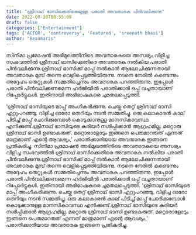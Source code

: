 ```yaml
---
title: "ശ്രീനാഥ് ഭാസിക്കെതിരെയുള്ള പരാതി അവതാരക പിൻ‌വലിക്കുന്നു"
date: 2022-09-30T06:55:09
draft: false
categories: ["Entertainment"]
tags: ['ACTOR', 'controversy', 'Featured', 'sreenath bhasi']
author: "Beaumaris"
---
```


സിനിമാ പ്രമോഷന്‍ അഭിമുഖത്തിനിടെ അവതാരകയെ അസഭ്യം വിളിച്ച സംഭവത്തിൽ ശ്രീനാഥ് ഭാസിക്കെതിരെ അവതാരക നല്‍കിയ പരാതി പിൻ‌വലിക്കുന്നു.ശ്രീനാഥ് ഭാസിക്ക് മാപ്പ് നല്‍കാന്‍ ആലോചിക്കുന്നതായി അവതാരക മുമ്പ് തന്നെ വെളിപ്പെടുത്തിയിരുന്നു. നടനെ നേരിൽ കണ്ടെന്നും അദ്ദേഹം തെറ്റുകൾ സമ്മതിച്ചെന്നും അവതാരക പറഞ്ഞിരുന്നു. ഇപ്പോൾ പരാതി പിന്‍വലിക്കണമെന്ന ഹര്‍ജിയില്‍ പരാതിക്കാരി ഒപ്പ് വച്ചതായാണ് റിപ്പോര്‍ട്ടുകള്‍. ഇതിനായി അഭിഭാഷകരെ ചുമതലപ്പെടുത്തി.

‘ശ്രീനാഥ് ഭാസിയുടെ മാപ്പ് അംഗീകരിക്കുന്നു. ചെയ്ത തെറ്റ് ശ്രീനാഥ് ഭാസി ഏറ്റുപറഞ്ഞു. വിളിച്ച ഓരോ തെറിയും നടന്‍ സമ്മതിച്ചു. ഒരു കലാകാരന്‍ കാല് പിടിച്ച് മാപ്പ് ചോദിക്കുമ്പോള്‍ കൊടുക്കാനുള്ള മാനസികാവസ്ഥ എനിക്കുണ്ട്.ശ്രീനാഥ് ഭാസിയുടെ കരിയര്‍ നശിപ്പിക്കാന്‍ ആഗ്രഹമില്ല. മറ്റൊരു ശ്രീനാഥ് ഭാസി ഉണ്ടാകരുത്. മറ്റൊരാളോടും ഇങ്ങനെ പെരുമാറരുത് എന്നത് മാത്രമാണ് എന്റെ ആവശ്യം,’ പരാതിക്കാരിയായ അവതാരക ഇങ്ങനെ പ്രതികരിച്ചു.
സിനിമാ പ്രമോഷന്‍ അഭിമുഖത്തിനിടെ അവതാരകയെ അസഭ്യം വിളിച്ച സംഭവത്തിൽ ശ്രീനാഥ് ഭാസിക്കെതിരെ അവതാരക നല്‍കിയ പരാതി പിൻ‌വലിക്കുന്നു.ശ്രീനാഥ് ഭാസിക്ക് മാപ്പ് നല്‍കാന്‍ ആലോചിക്കുന്നതായി അവതാരക മുമ്പ് തന്നെ വെളിപ്പെടുത്തിയിരുന്നു. നടനെ നേരിൽ കണ്ടെന്നും അദ്ദേഹം തെറ്റുകൾ സമ്മതിച്ചെന്നും അവതാരക പറഞ്ഞിരുന്നു. ഇപ്പോൾ പരാതി പിന്‍വലിക്കണമെന്ന ഹര്‍ജിയില്‍ പരാതിക്കാരി ഒപ്പ് വച്ചതായാണ് റിപ്പോര്‍ട്ടുകള്‍. ഇതിനായി അഭിഭാഷകരെ ചുമതലപ്പെടുത്തി. ‘ശ്രീനാഥ് ഭാസിയുടെ മാപ്പ് അംഗീകരിക്കുന്നു. ചെയ്ത തെറ്റ് ശ്രീനാഥ് ഭാസി ഏറ്റുപറഞ്ഞു. വിളിച്ച ഓരോ തെറിയും നടന്‍ സമ്മതിച്ചു. ഒരു കലാകാരന്‍ കാല് പിടിച്ച് മാപ്പ് ചോദിക്കുമ്പോള്‍ കൊടുക്കാനുള്ള മാനസികാവസ്ഥ എനിക്കുണ്ട്.ശ്രീനാഥ് ഭാസിയുടെ കരിയര്‍ നശിപ്പിക്കാന്‍ ആഗ്രഹമില്ല. മറ്റൊരു ശ്രീനാഥ് ഭാസി ഉണ്ടാകരുത്. മറ്റൊരാളോടും ഇങ്ങനെ പെരുമാറരുത് എന്നത് മാത്രമാണ് എന്റെ ആവശ്യം,’ പരാതിക്കാരിയായ അവതാരക ഇങ്ങനെ പ്രതികരിച്ചു.
